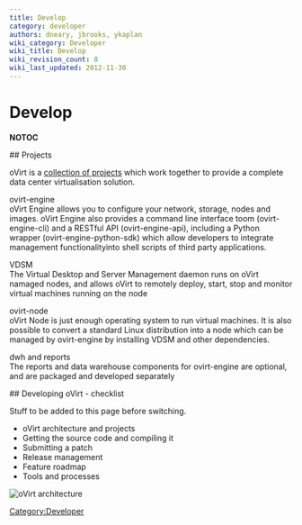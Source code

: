 ```yaml
---
title: Develop
category: developer
authors: dneary, jbrooks, ykaplan
wiki_category: Developer
wiki_title: Develop
wiki_revision_count: 8
wiki_last_updated: 2012-11-30
---
```


# Develop

__NOTOC__

<div class="row">
<div class="span6">
## Projects

oVirt is a [ collection of projects](Architecture) which work together to provide a complete data center virtualisation solution.

ovirt-engine  
oVirt Engine allows you to configure your network, storage, nodes and images. oVirt Engine also provides a command line interface toom (ovirt-engine-cli) and a RESTful API (ovirt-engine-api), including a Python wrapper (ovirt-engine-python-sdk) which allow developers to integrate management functionalityinto shell scripts of third party applications.

VDSM  
The Virtual Desktop and Server Management daemon runs on oVirt namaged nodes, and allows oVirt to remotely deploy, start, stop and monitor virtual machines running on the node

ovirt-node  
oVirt Node is just enough operating system to run virtual machines. It is also possible to convert a standard Linux distribution into a node which can be managed by ovirt-engine by installing VDSM and other dependencies.

dwh and reports  
The reports and data warehouse components for ovirt-engine are optional, and are packaged and developed separately

</div>
<div class="span6">
</div>
</div>
## Developing oVirt - checklist

Stuff to be added to this page before switching.

*   oVirt architecture and projects
*   Getting the source code and compiling it
*   Submitting a patch
*   Release management
*   Feature roadmap
*   Tools and processes

![oVirt architecture](Overall-arch.png "oVirt architecture")

<Category:Developer>
